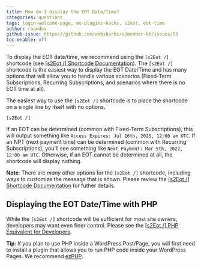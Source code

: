```yaml
---
title: How do I display the EOT Date/Time?
categories: questions
tags: login-welcome-page, mu-plugins-hacks, s2eot, eot-time
author: raamdev
github-issue: https://github.com/websharks/s2member-kb/issues/53
toc-enable: off
---
```

To display the EOT date/time, we recommend using the `[s2Eot /]` shortcode (see [\[s2Eot /\] Shortcode Documentation](http://s2member.com/kb-article/s2eot-shortcode-documentation/)). The `[s2Eot /]` shortcode is the easiest way to display the EOT Date/Time and has many options that will allow you to handle various scenarios (Fixed-Term Subscriptions, Recurring Subscriptions, and scenarios where there is no EOT time at all).

The easiest way to use the `[s2Eot /]` shortcode is to place the shortcode on a single line by itself with no options.

```wpsc
[s2Eot /]
```

If an EOT can be determined (common with Fixed-Term Subscriptions), this will output something like `Access Expires: Jul 16th, 2025, 12:00 am UTC`. If an NPT (next payment time) can be determined (common with Recurring Subscriptions), you'll see something like `Next Payment: Mar 5th, 2022, 12:00 am UTC`. Otherwise, if an EOT cannot be determined at all, the shortcode will display nothing.

**Note**: There are _many_ other options for the `[s2Eot /]` shortcode, including ways to customize the message that is shown. Please review the [\[s2Eot /\] Shortcode Documentation](http://s2member.com/kb-article/s2eot-shortcode-documentation/) for futher details.

## Displaying the EOT Date/Time with PHP 

While the `[s2Eot /]` shortcode will be sufficient for most site owners, developers may want even finer control. Please see the [\[s2Eot /\] PHP Equivalent for Developers](http://s2member.com/kb-article/s2eot-shortcode-documentation/#toc-e00e3e46).

**Tip**: If you plan to use PHP inside a WordPress Post/Page, you will first need to install a plugin that allows you to run PHP code inside your WordPress Pages. We recommend [ezPHP](http://wordpress.org/plugins/ezphp/).
